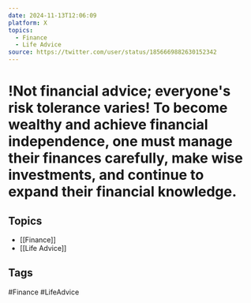 ```yaml
---
date: 2024-11-13T12:06:09
platform: X
topics:
  - Finance
  - Life Advice
source: https://twitter.com/user/status/1856669882630152342
---
```

# !Not financial advice; everyone's risk tolerance varies! To become wealthy and achieve financial independence, one must manage their finances carefully, make wise investments, and continue to expand their financial knowledge.

## Topics
- [[Finance]]
- [[Life Advice]]

## Tags
#Finance #LifeAdvice